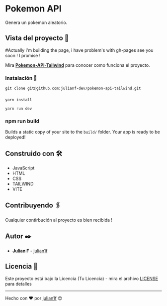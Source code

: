 # Pokemon API

Genera un pokemon aleatorio.

## Vista del proyecto 🚀

#Actually i'm building the page, i have problem's with gh-pages see you soon ! I promise ! 

Mira **[Pokemon-API-Tailwind](https://julianf-devpokemon-api-tailwind.netlify.app/)** para conocer como funciona el proyecto.


### Instalación 🔧

```
git clone git@github.com:julianf-dev/pokemon-api-tailwind.git
```
### 
```
yarn install 

yarn run dev

```

### npm run build

Builds a static copy of your site to the `build/` folder.
Your app is ready to be deployed!


## Construido con 🛠️

* JavaScript 
* HTML
* CSS
* TAILWIND
* VITE

## Contribuyendo 🖇️

Cualquier contirbución al proyecto es bien recibida ! 

## Autor ✒️

* **Julian F**  - [julian1f](https://github.com/julianf-dev)


## Licencia 📄

Este proyecto está bajo la Licencia (Tu Licencia) - mira el archivo [LICENSE](LICENSE) para detalles

---
Hecho con ❤️ por [julian1f](https://github.com/julianf-dev) 😊
